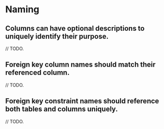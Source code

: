# Naming

## Columns can have optional descriptions to uniquely identify their purpose.

// TODO.

## Foreign key column names should match their referenced column.

// TODO.

## Foreign key constraint names should reference both tables and columns uniquely.

// TODO.